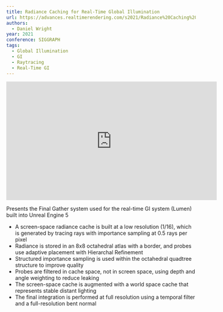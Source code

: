 ```yaml
---
title: Radiance Caching for Real-Time Global Illumination
url: https://advances.realtimerendering.com/s2021/Radiance%20Caching%20for%20real-time%20Global%20Illumination%20(SIGGRAPH%202021).pptx
authors:
  - Daniel Wright
year: 2021
conference: SIGGRAPH
tags:
  - Global Illumination
  - GI
  - Raytracing
  - Real-Time GI
---
```


<iframe width="560" height="315" src="https://www.youtube.com/embed/2GYXuM10riw" title="YouTube video player" frameborder="0" allow="accelerometer; autoplay; clipboard-write; encrypted-media; gyroscope; picture-in-picture" allowfullscreen></iframe>

Presents the Final Gather system used for the real-time GI system (Lumen) built into Unreal Engine 5

* A screen-space radiance cache is built at a low resolution (1/16), which is generated by tracing rays with importance sampling at 0.5 rays per pixel
* Radiance is stored in an 8x8 octahedral atlas with a border, and probes use adaptive placement with Hierarchal Refinement
* Structured importance sampling is used within the octahedral quadtree structure to improve quality
* Probes are filtered in cache space, not in screen space, using depth and angle weighting to reduce leaking
* The screen-space cache is augmented with a world space cache that represents stable distant lighting
* The final integration is performed at full resolution using a temporal filter and a full-resolution bent normal
